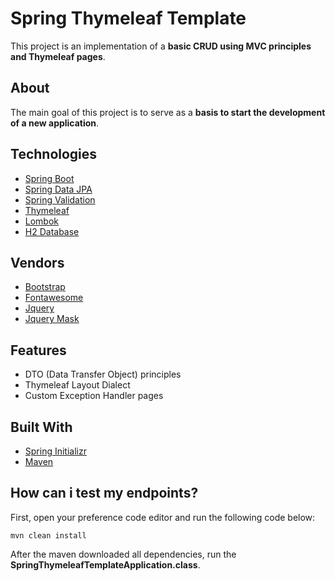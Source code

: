 # Spring Thymeleaf Template
This project is an implementation of a **basic CRUD using MVC principles and Thymeleaf pages**.

## About
The main goal of this project is to serve as a **basis to start the development of a new application**.

## Technologies
- [Spring Boot](https://spring.io/projects/spring-boot)
- [Spring Data JPA](https://spring.io/projects/spring-data-jpa)
- [Spring Validation](https://beanvalidation.org)
- [Thymeleaf](https://www.thymeleaf.org)
- [Lombok](https://projectlombok.org)
- [H2 Database](https://www.h2database.com/html/quickstart.html)

## Vendors
- [Bootstrap](https://getbootstrap.com)
- [Fontawesome](https://fontawesome.com)
- [Jquery](https://jquery.com)
- [Jquery Mask](https://igorescobar.github.io/jQuery-Mask-Plugin)

## Features
 - DTO (Data Transfer Object) principles
 - Thymeleaf Layout Dialect
 - Custom Exception Handler pages

## Built With
- [Spring Initializr](https://start.spring.io/)
- [Maven](https://maven.apache.org/index.html)

## How can i test my endpoints?
First, open your preference code editor and run the following code below:
```
mvn clean install
```

After the maven downloaded all dependencies, run the **SpringThymeleafTemplateApplication.class**.